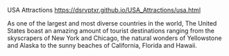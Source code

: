 USA Attractions
https://dsrvptxr.github.io/USA_Attractions/usa.html

As one of the largest and most diverse countries in the world, The United States boast an amazing amount of tourist destinations ranging from the skyscrapers of New York and Chicago, the natural wonders of Yellowstone and Alaska to the sunny beaches of California, Florida and Hawaii.
